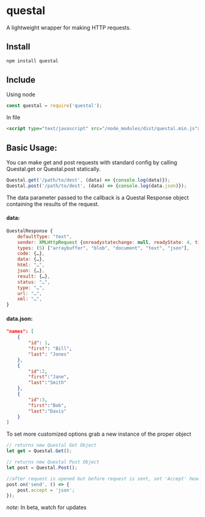 # questal

A lightweight wrapper for making HTTP requests.

Install
-------
```javascript
npm install questal
```

Include
-------

Using node
```javascript
const questal = require('questal');
```

In file
```html
<script type="text/javascript" src="/node_modules/dist/questal.min.js"></script>
```
Basic Usage:
-------------
You can make get and post requests with standard config by calling Questal.get or Questal.post statically.
```javascript
Questal.get('/path/to/dest', (data) => {console.log(data)});
Questal.post('/path/to/dest', (data) => {console.log(data.json)});
```
The data parameter passed to the callback is a Questal Response object containing the results of the request.

#### data:
```javascript
QuestalResponse {
    defaultType: "text",
    sender: XMLHttpRequest {onreadystatechange: null, readyState: 4, timeout: 60000, withCredentials: false, upload: XMLHttpRequestUpload, …},
    types: (5) ["arraybuffer", "blob", "document", "text", "json"],
    code: {…},
    data: {…},
    html: "…",
    json: {…},
    result: {…},
    status: "…",
    type: "…",
    url: "…",
    xml: "…",
}
```

#### data.json:
```json
"names": [
    {
        "id": 1,
        "first": "Bill",
        "last": "Jones"
    },
    {
        "id":2,
        "first":"Jane",
        "last":"Smith"
    },
    {
        "id":3,
        "first":"Bob",
        "last":"Davis"
    }
]
```

To set more customized options grab a new instance of the proper object
```javascript
// returns new Questal Get Object
let get = Questal.Get();

// returns new Questal Post Object
let post = Questal.Post();

//after request is opened but before request is sent, set 'Accept' header to 'application/json'
post.on('send', () => {
    post.accept = 'json';
});
```

*note*: In beta, watch for updates